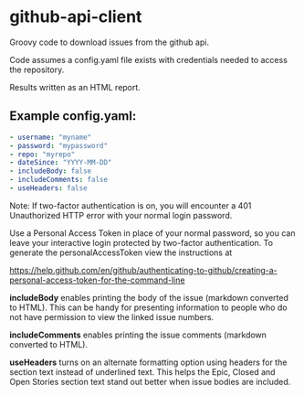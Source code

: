 # github-api-client

Groovy code to download issues from the github api.

Code assumes a config.yaml file exists with credentials needed to access the repository.

Results written as an HTML report.

## Example config.yaml:
```yaml
- username: "myname"
- password: "mypassword"
- repo: "myrepo"
- dateSince: "YYYY-MM-DD"
- includeBody: false
- includeComments: false
- useHeaders: false
```

Note: If two-factor authentication is on, you will encounter a 401 Unauthorized HTTP error with your normal login password.

Use a Personal Access Token in place of your normal password, so you can leave your interactive login protected by two-factor 
authentication. To generate the personalAccessToken view the instructions at

https://help.github.com/en/github/authenticating-to-github/creating-a-personal-access-token-for-the-command-line

**includeBody** enables printing the body of the issue (markdown converted to HTML). This can be handy for presenting
information to people who do not have permission to view the linked issue numbers. 

**includeComments** enables printing the issue comments (markdown converted to HTML).

**useHeaders** turns on an alternate formatting option using headers for the section text instead of underlined text. 
This helps the Epic, Closed and Open Stories section text stand out better when issue bodies are included.
